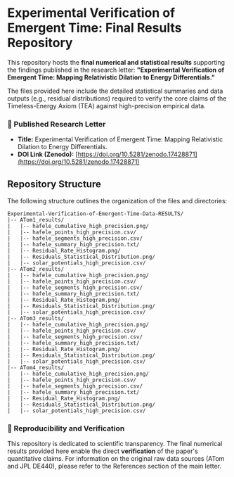 


# Experimental Verification of Emergent Time: Final Results Repository

This repository hosts the **final numerical and statistical results** supporting the findings published in the research letter: **"Experimental Verification of Emergent Time: Mapping Relativistic Dilation to Energy Differentials."**

The files provided here include the detailed statistical summaries and data outputs (e.g., residual distributions) required to verify the core claims of the Timeless-Energy Axiom (TEA) against high-precision empirical data.

### 🔗 Published Research Letter

* **Title:** Experimental Verification of Emergent Time: Mapping Relativistic Dilation to Energy Differentials.
* **DOI Link (Zenodo):** [https://doi.org/10.5281/zenodo.17428871](https://doi.org/10.5281/zenodo.17428871)


##  Repository Structure

The following structure outlines the organization of the files and directories:

```
Experimental-Verification-of-Emergent-Time-Data-RESULTS/
|-- ATom1_results/
|   |-- hafele_cumulative_high_precision.png/
|   |-- hafele_points_high_precision.csv/
|   |-- hafele_segments_high_precision.csv/
|   |-- hafele_summary_high_precision.txt/
|   |-- Residual_Rate_Histogram.png/
|   |-- Residuals_Statistical_Distribution.png/
|   |-- solar_potentials_high_precision.csv/
|-- ATom2_results/
|   |-- hafele_cumulative_high_precision.png/
|   |-- hafele_points_high_precision.csv/
|   |-- hafele_segments_high_precision.csv/
|   |-- hafele_summary_high_precision.txt/
|   |-- Residual_Rate_Histogram.png/
|   |-- Residuals_Statistical_Distribution.png/
|   |-- solar_potentials_high_precision.csv/
|-- ATom3_results/
|   |-- hafele_cumulative_high_precision.png/
|   |-- hafele_points_high_precision.csv/
|   |-- hafele_segments_high_precision.csv/
|   |-- hafele_summary_high_precision.txt/
|   |-- Residual_Rate_Histogram.png/
|   |-- Residuals_Statistical_Distribution.png/
|   |-- solar_potentials_high_precision.csv/
|-- ATom4_results/
|   |-- hafele_cumulative_high_precision.png/
|   |-- hafele_points_high_precision.csv/
|   |-- hafele_segments_high_precision.csv/
|   |-- hafele_summary_high_precision.txt/
|   |-- Residual_Rate_Histogram.png/
|   |-- Residuals_Statistical_Distribution.png/
|   |-- solar_potentials_high_precision.csv/

```

### 🔬 Reproducibility and Verification

This repository is dedicated to scientific transparency. The final numerical results provided here enable the direct **verification** of the paper's quantitative claims. For information on the original raw data sources (ATom and JPL DE440), please refer to the References section of the main letter.
